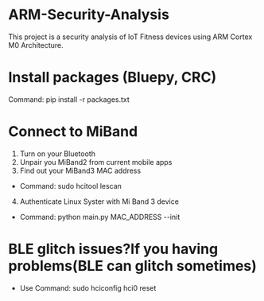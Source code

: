 # ARM-Security-Analysis

This project is a security analysis of IoT Fitness devices using ARM Cortex M0 Architecture.

# Install packages (Bluepy, CRC)

Command: pip install -r packages.txt

# Connect to MiBand

1. Turn on your Bluetooth
2. Unpair you MiBand2 from current mobile apps
3. Find out your MiBand3 MAC address
-  Command: sudo hcitool lescan
4. Authenticate Linux Syster with Mi Band 3 device
-  Command: python main.py MAC_ADDRESS --init

# BLE glitch issues?If you having problems(BLE can glitch sometimes)

- Use Command: sudo hciconfig hci0 reset
